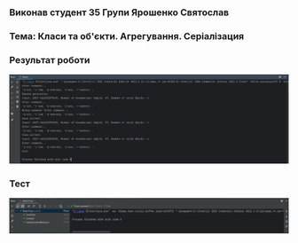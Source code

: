 ### Виконав студент 35 Групи Ярошенко Святослав
### Тема: Класи та об'єкти. Агрегування. Серіалізация

### Результат роботи
![Image alt](https://github.com/sxlav/35_yaroshenko_sviatoslav/blob/main/Task02/1.png)
### Тест
![Image alt](https://github.com/sxlav/35_yaroshenko_sviatoslav/blob/main/Task02/2.png)
